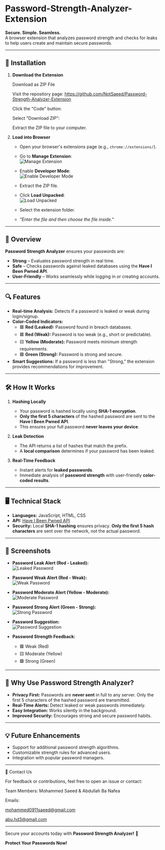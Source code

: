 # Password-Strength-Analyzer-Extension

**Secure. Simple. Seamless.**  
A browser extension that analyzes password strength and checks for leaks to help users create and maintain secure passwords.

---

## 🚀 **Installation**

1. **Download the Extension**
   
      Download as ZIP File
      
      Visit the repository page:
      https://github.com/NotSaeed/Password-Strength-Analyzer-Extension
      
      Click the "Code" button:
      
      Select "Download ZIP":
      
      Extract the ZIP file to your computer.

3. **Load into Browser**  

   - Open your browser's extensions page (e.g., `chrome://extensions/`).
   - Go to **Manage Extension**:  
     ![Manage Extension](https://github.com/user-attachments/assets/16143710-97f0-447b-b38f-c6a5e74b276d)  

   - Enable **Developer Mode**:  
     ![Enable Developer Mode](https://github.com/user-attachments/assets/ae973fa1-797a-49b4-baf6-4b48cc61f025)  

   - Extract the ZIP file.

   - Click **Load Unpacked**:  
     ![Load Unpacked](https://github.com/user-attachments/assets/09edb5e0-1df0-43e4-be7b-478abaa2fc55)  

   - Select the extension folder.  

   - *"Enter the file and then choose the file inside."*

---

## 📜 **Overview**

**Password Strength Analyzer** ensures your passwords are:  

- **Strong** – Evaluates password strength in real time.  
- **Safe** – Checks passwords against leaked databases using the **Have I Been Pwned API**.  
- **User-Friendly** – Works seamlessly while logging in or creating accounts.  

---

## 🔍 **Features**

- **Real-time Analysis:** Detects if a password is leaked or weak during login/signup.  
- **Color-Coded Indicators:**  
    - 🟥 **Red (Leaked):** Password found in breach databases.  
    - 🟥 **Red (Weak):** Password is too weak (e.g., short or predictable).  
    - 🟨 **Yellow (Moderate):** Password meets minimum strength requirements.  
    - 🟩 **Green (Strong):** Password is strong and secure.  
- **Smart Suggestions:** If a password is less than "Strong," the extension provides recommendations for improvement.  

---

## 🛠️ **How It Works**

1. **Hashing Locally**  
   - Your password is hashed locally using **SHA-1 encryption**.  
   - **Only the first 5 characters** of the hashed password are sent to the **Have I Been Pwned API**.  
   - This ensures your full password **never leaves your device**.  

2. **Leak Detection**  
   - The API returns a list of hashes that match the prefix.  
   - A **local comparison** determines if your password has been leaked.  

3. **Real-Time Feedback**  
   - Instant alerts for **leaked passwords**.  
   - Immediate analysis of **password strength** with user-friendly **color-coded results**.  

---

## 🖥️ **Technical Stack**

- **Languages:** JavaScript, HTML, CSS  
- **API:** [Have I Been Pwned API](https://haveibeenpwned.com)  
- **Security:** Local **SHA-1 hashing** ensures privacy. **Only the first 5 hash characters** are sent over the network, not the actual password.  

---

## 📸 **Screenshots**

- **Password Leak Alert (Red - Leaked):**  
  ![Leaked Password](https://github.com/user-attachments/assets/ac4af68b-7c0d-4f27-a929-87f866babe83)  

- **Password Weak Alert (Red - Weak):**  
  ![Weak Password](https://github.com/user-attachments/assets/bd5bb0a0-d032-4424-b651-2c0bf80eff43)  

- **Password Moderate Alert (Yellow - Moderate):**  
  ![Moderate Password](https://github.com/user-attachments/assets/2e620324-b588-4bf1-b45e-95b1a0664954)  

- **Password Strong Alert (Green - Strong):**  
  ![Strong Password](https://github.com/user-attachments/assets/153eb16c-393a-48d8-bd82-3c2aa4250786)  

- **Password Suggestion:**  
  ![Password Suggestion](https://github.com/user-attachments/assets/5b6c1016-4a98-4309-9425-c81278857e8f)  

- **Password Strength Feedback:**  
    - 🟥 Weak (Red)  
    - 🟨 Moderate (Yellow)  
    - 🟩 Strong (Green)  

---

## 🌟 **Why Use Password Strength Analyzer?**

- **Privacy First:** Passwords are **never sent** in full to any server. Only the first 5 characters of the hashed password are transmitted.  
- **Real-Time Alerts:** Detect leaked or weak passwords immediately.  
- **Easy Integration:** Works silently in the background.  
- **Improved Security:** Encourages strong and secure password habits.  

---

## 💡 **Future Enhancements**

- Support for additional password strength algorithms.  
- Customizable strength rules for advanced users.  
- Integration with popular password managers.  

---

📧 Contact Us

For feedback or contributions, feel free to open an issue or contact:


Team Members: Mohammed Saeed & Abdullah Ba Nafea

Emails:

mohammed0911saeed@gmail.com

abu.hd3@gmail.com

---

Secure your accounts today with **Password Strength Analyzer!** 🚀  

**Protect Your Passwords Now!**
